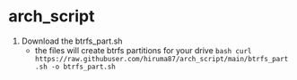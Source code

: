 # arch_script
1. Download the btrfs_part.sh
    - the files will create btrfs partitions for your drive
   `bash
    curl https://raw.githubuser.com/hiruma87/arch_script/main/btrfs_part.sh -o btrfs_part.sh
   `
